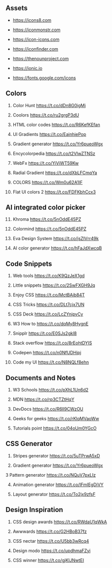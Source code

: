 


## Assets

- https://icons8.com

- https://iconmonstr.com

- https://icon-icons.com

- https://iconfinder.com

- https://thenounproject.com

- https://ionic.io

- https://fonts.google.com/icons


## Colors

1. Color Hunt
https://t.co/dDn8G0igMj

2. Coolors
https://t.co/ru2grgP3dU

3. HTML color codes
https://t.co/R6KefKEfan

4. UI Gradients 
https://t.co/EainhiePop

5. Gradient generator
https://t.co/Yr6pueoWgx
6. Encycolorpedia
https://t.co/t2VIwZTNSz

7. WebFx 
https://t.co/YiViWT59Kw

8. Radial Gradient 
https://t.co/dXbLFCmqYa

9. COLORS
https://t.co/Wm0u62A1IF

10. Flat UI colors 2
https://t.co/FDFKbhCcx3


## AI integrated color picker

11. Khroma
https://t.co/5nOddE45PZ

12. Colormind
https://t.co/5nOddE45PZ

13. Eva Design System
https://t.co/jsZIVrr49k

14. AI color generator
https://t.co/hFaJdXwcqB

## Code Snippets

1. Web tools
https://t.co/K9QzJeX1gd

2. Little snippets
https://t.co/2SwFXGH9Jq

3. Enjoy CSS 
https://t.co/MctBAib84T

4. CSS Tricks 
https://t.co/DLt7cjx7UN

5. CSS Deck 
https://t.co/LcZYnipvCy

6. W3 How to
https://t.co/dqMy8HygnE

7. Snipplr
https://t.co/E0SJs2gkl8

8. Stack overflow
https://t.co/8rEohtDYIS

9. Codepen
https://t.co/n0NfUDHipj

10. Code my UI
https://t.co/N8NQLf8ehn


## Documents and Notes

1. W3 Schools
https://t.co/pXhL1Un6d2

2. MDN 
https://t.co/rp3CTZtHqY

3. DevDocs
https://t.co/R6lI9CWzOU

4. Geeks for geeks
https://t.co/rKlqMVaoWw

5. Tutorials point
https://t.co/04oUm0YGcO

## CSS Generator

1. Stripes generator
https://t.co/5uTPrwA5xD

2. Gradient generator
https://t.co/Yr6pueoWgx

3 Pattern generator
https://t.co/NQuV7pxLIz

4. Animation generator
https://t.co/IFmIEgDiVY

5. Layout generator
https://t.co/To2jx9zfsF


## Design Inspiration

1. CSS design awards
https://t.co/RWdaU1qWkA

2. Awwwards
https://t.co/G2HBoB37fz

3. CSS nectar
https://t.co/U5bb3wRcq4

4. Design modo 
https://t.co/updhmaFZyi

5. CSS winner
https://t.co/gjKlJNwtEI

